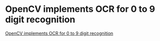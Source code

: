 # OpenCV implements OCR for 0 to 9 digit recognition
[OpenCV implements OCR for 0 to 9 digit recognition](https://aiwithcloud.com/2022/09/16/opencv_implements_ocr_for_0_to_9_digit_recognition/)